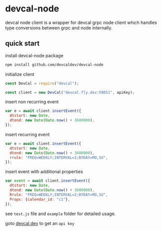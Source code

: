 # devcal-node

devcal node client is a wrapper for devcal grpc node client which handles type conversions between grpc and node internally.

## quick start

install devcal-node package

```sh
npm install github.com/devcaldev/devcal-node
```

initialize client

```js
const DevCal = require("devcal");

const client = new DevCal("devcal.fly.dev:50051", apiKey);
```

insert non recurring event

```js
var e = await client.insertEvent({
  dtstart: new Date,
  dtend: new Date(Date.now() + 3600000),
});
```

insert recurring event

```js
var e = await client.insertEvent({
  dtstart: new Date,
  dtend: new Date(Date.now() + 3600000),
  rrule: "FREQ=WEEKLY;INTERVAL=2;BYDAY=MO,SU",
});
```

insert event with additional properties

```js
var event = await client.insertEvent({
  dtstart: new Date,
  dtend: new Date(Date.now() + 3600000),
  Rrule: "FREQ=WEEKLY;INTERVAL=2;BYDAY=MO,SU",
  Props: {calendar_id: "c1"},
});
```

see `test.js` file and `example` folder for detailed usage.

goto [devcal.dev](https://devcal.dev) to get an `api key`
